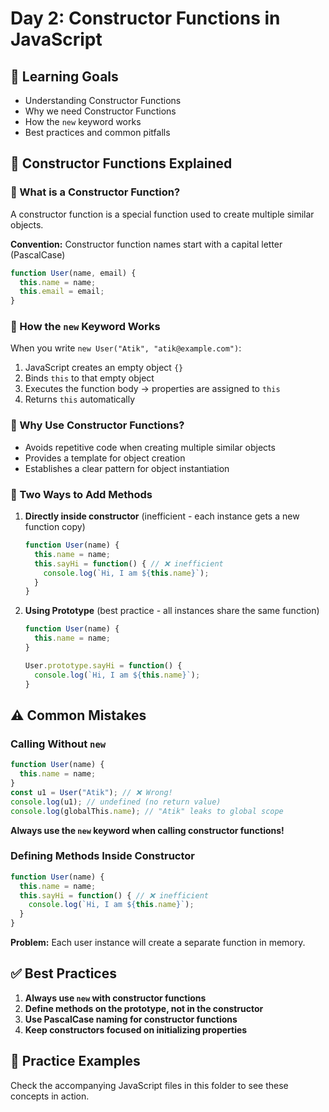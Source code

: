 # Day 2: Constructor Functions in JavaScript

## 🎯 Learning Goals
- Understanding Constructor Functions
- Why we need Constructor Functions
- How the `new` keyword works
- Best practices and common pitfalls

## 📖 Constructor Functions Explained

### 🔹 What is a Constructor Function?
A constructor function is a special function used to create multiple similar objects.

**Convention:** Constructor function names start with a capital letter (PascalCase)

```javascript
function User(name, email) {
  this.name = name;
  this.email = email;
}
```

### 🔹 How the `new` Keyword Works
When you write `new User("Atik", "atik@example.com")`:

1. JavaScript creates an empty object `{}`
2. Binds `this` to that empty object
3. Executes the function body → properties are assigned to `this`
4. Returns `this` automatically

### 🔹 Why Use Constructor Functions?
- Avoids repetitive code when creating multiple similar objects
- Provides a template for object creation
- Establishes a clear pattern for object instantiation

### 🔹 Two Ways to Add Methods

1. **Directly inside constructor** (inefficient - each instance gets a new function copy)
   ```javascript
   function User(name) {
     this.name = name;
     this.sayHi = function() { // ❌ inefficient
       console.log(`Hi, I am ${this.name}`);
     }
   }
   ```

2. **Using Prototype** (best practice - all instances share the same function)
   ```javascript
   function User(name) {
     this.name = name;
   }
   
   User.prototype.sayHi = function() {
     console.log(`Hi, I am ${this.name}`);
   }
   ```

## ⚠️ Common Mistakes

### Calling Without `new`
```javascript
function User(name) {
  this.name = name;
}
const u1 = User("Atik"); // ❌ Wrong!
console.log(u1); // undefined (no return value)
console.log(globalThis.name); // "Atik" leaks to global scope
```

**Always use the `new` keyword when calling constructor functions!**

### Defining Methods Inside Constructor
```javascript
function User(name) {
  this.name = name;
  this.sayHi = function() { // ❌ inefficient
    console.log(`Hi, I am ${this.name}`);
  }
}
```

**Problem:** Each user instance will create a separate function in memory.

## ✅ Best Practices

1. **Always use `new` with constructor functions**
2. **Define methods on the prototype, not in the constructor**
3. **Use PascalCase naming for constructor functions**
4. **Keep constructors focused on initializing properties**

## 📝 Practice Examples

Check the accompanying JavaScript files in this folder to see these concepts in action.